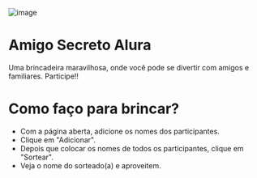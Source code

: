 

![image](https://github.com/user-attachments/assets/8d5ff677-d627-48da-8767-bbbe738f45ac)

# Amigo Secreto Alura 

 Uma brincadeira maravilhosa, onde você pode se divertir com amigos e familiares. Participe!!

 # Como faço para brincar? 
 - Com a página aberta, adicione os nomes dos participantes.
 - Clique em "Adicionar".
 - Depois que colocar os nomes de todos os participantes, clique em "Sortear".
 - Veja o nome do sorteado(a) e aproveitem.
